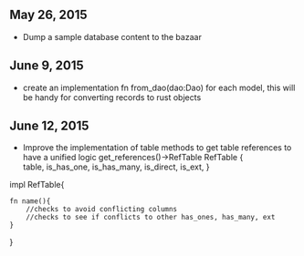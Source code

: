 ## May 26, 2015
* Dump a sample database content to the bazaar

## June 9, 2015
* create an implementation fn from_dao(dao:Dao) for each model, this will be handy for converting records to rust objects
 
## June 12, 2015 
* Improve the implementation of table methods to 
get table references to have a unified logic
 get_references()->RefTable
RefTable {  
    table,
    is_has_one,
    is_has_many,
    is_direct,
    is_ext,
}

impl RefTable{
    
    fn name(){
        //checks to avoid conflicting columns
        //checks to see if conflicts to other has_ones, has_many, ext
    }
}